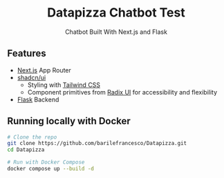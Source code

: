 <h1 align="center">Datapizza Chatbot Test</h1>
<p align="center">
  Chatbot Built With Next.js and Flask
</p>


## Features

- [Next.js](https://nextjs.org) App Router
- [shadcn/ui](https://ui.shadcn.com)
  - Styling with [Tailwind CSS](https://tailwindcss.com)
  - Component primitives from [Radix UI](https://radix-ui.com) for accessibility and flexibility
- [Flask](https://flask.palletsprojects.com) Backend


## Running locally with Docker

```bash
# Clone the repo
git clone https://github.com/barilefrancesco/Datapizza.git
cd Datapizza
```

```bash
# Run with Docker Compose
docker compose up --build -d
```

